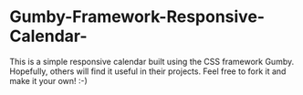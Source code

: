 Gumby-Framework-Responsive-Calendar-
====================================

This is a simple responsive calendar built using the CSS framework Gumby. Hopefully, others will find it useful in their projects. Feel free to fork it and make it your own! :-)
